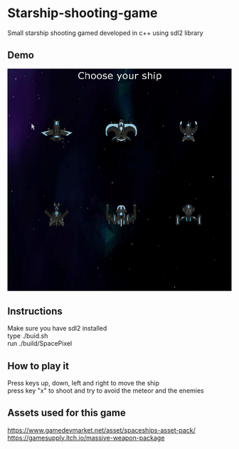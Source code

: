# Starship-shooting-game
Small starship shooting gamed developed in c++ using sdl2 library

## Demo

![alt text](https://github.com/caiovini/Starship-shooting-game/blob/master/demo.gif)

## Instructions

Make sure you have sdl2 installed<br/>
type ./buid.sh<br/>
run ./build/SpacePixel


## How to play it

Press keys up, down, left and right to move the ship<br/>
press key "x" to shoot and try to avoid the meteor and the enemies


## Assets used for this game

https://www.gamedevmarket.net/asset/spaceships-asset-pack/<br/>
https://gamesupply.itch.io/massive-weapon-package
